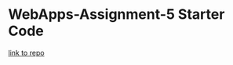 # WebApps-Assignment-5 Starter Code
[link to repo](https://github.com/44-563-Web-Apps-S22/webapps-s22-assignment-5-manikanta-nwms)
